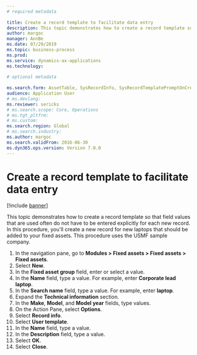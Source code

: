 ```yaml
--- 
# required metadata 
 
title: Create a record template to facilitate data entry
description: This topic demonstrates how to create a record template so that field values that are used often do not have to be entered explicitly for each new record. 
author: margoc
manager: AnnBe 
ms.date: 07/29/2019
ms.topic: business-process 
ms.prod:  
ms.service: dynamics-ax-applications 
ms.technology:  
 
# optional metadata 
 
ms.search.form: AssetTable, SysRecordInfo, SysRecordTemplatePromptOnCreate   
audience: Application User 
# ms.devlang:  
ms.reviewer: sericks
# ms.search.scope: Core, Operations 
# ms.tgt_pltfrm:  
# ms.custom:  
ms.search.region: Global
# ms.search.industry: 
ms.author: margoc
ms.search.validFrom: 2016-06-30 
ms.dyn365.ops.version: Version 7.0.0 
---
```

# Create a record template to facilitate data entry

[!include [banner](../../includes/banner.md)]

This topic demonstrates how to create a record template so that field values that are used often do not have to be entered explicitly for each new record. In this procedure, you'll create a new record for new laptops that should be added to your fixed assets. This procedure uses the USMF sample company.

1. In the navigation pane, go to **Modules > Fixed assets > Fixed assets > Fixed assets**.
2. Select **New**.
3. In the **Fixed asset group** field, enter or select a value.
4. In the **Name** field, type a value. For example, enter **Corporate lead laptop**.  
5. In the **Search name** field, type a value. For example, enter **laptop**.  
6. Expand the **Technical information** section.
7. In the **Make**, **Model**, and **Model year** fields, type values.
8. On the Action Pane, select **Options**.
9. Select **Record info**.
10. Select **User template**.
11. In the **Name** field, type a value.
12. In the **Description** field, type a value.
13. Select **OK**.
14. Select **Close**.

